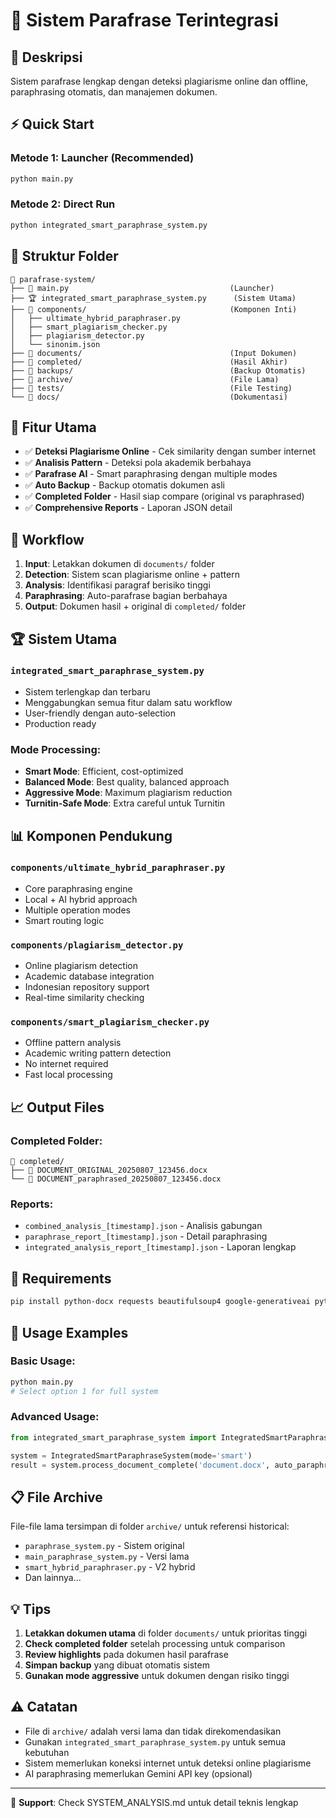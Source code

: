 # 🚀 Sistem Parafrase Terintegrasi

## 📖 Deskripsi
Sistem parafrase lengkap dengan deteksi plagiarisme online dan offline, paraphrasing otomatis, dan manajemen dokumen.

## ⚡ Quick Start

### Metode 1: Launcher (Recommended)
```bash
python main.py
```

### Metode 2: Direct Run
```bash
python integrated_smart_paraphrase_system.py
```

## 📁 Struktur Folder

```
📂 parafrase-system/
├── 🚀 main.py                                    (Launcher)
├── 🏆 integrated_smart_paraphrase_system.py      (Sistem Utama)
├── 📂 components/                                (Komponen Inti)
│   ├── ultimate_hybrid_paraphraser.py
│   ├── smart_plagiarism_checker.py
│   ├── plagiarism_detector.py
│   └── sinonim.json
├── 📂 documents/                                 (Input Dokumen) 
├── 📂 completed/                                 (Hasil Akhir)
├── 📂 backups/                                   (Backup Otomatis)
├── 📂 archive/                                   (File Lama)
├── 📂 tests/                                     (File Testing)
└── 📂 docs/                                      (Dokumentasi)
```

## 🎯 Fitur Utama

- ✅ **Deteksi Plagiarisme Online** - Cek similarity dengan sumber internet
- ✅ **Analisis Pattern** - Deteksi pola akademik berbahaya
- ✅ **Parafrase AI** - Smart paraphrasing dengan multiple modes
- ✅ **Auto Backup** - Backup otomatis dokumen asli
- ✅ **Completed Folder** - Hasil siap compare (original vs paraphrased)
- ✅ **Comprehensive Reports** - Laporan JSON detail

## 🔧 Workflow

1. **Input**: Letakkan dokumen di `documents/` folder
2. **Detection**: Sistem scan plagiarisme online + pattern
3. **Analysis**: Identifikasi paragraf berisiko tinggi
4. **Paraphrasing**: Auto-parafrase bagian berbahaya
5. **Output**: Dokumen hasil + original di `completed/` folder

## 🏆 Sistem Utama

### `integrated_smart_paraphrase_system.py`
- Sistem terlengkap dan terbaru
- Menggabungkan semua fitur dalam satu workflow
- User-friendly dengan auto-selection
- Production ready

### Mode Processing:
- **Smart Mode**: Efficient, cost-optimized
- **Balanced Mode**: Best quality, balanced approach  
- **Aggressive Mode**: Maximum plagiarism reduction
- **Turnitin-Safe Mode**: Extra careful untuk Turnitin

## 📊 Komponen Pendukung

### `components/ultimate_hybrid_paraphraser.py`
- Core paraphrasing engine
- Local + AI hybrid approach
- Multiple operation modes
- Smart routing logic

### `components/plagiarism_detector.py`
- Online plagiarism detection
- Academic database integration
- Indonesian repository support
- Real-time similarity checking

### `components/smart_plagiarism_checker.py`
- Offline pattern analysis
- Academic writing pattern detection
- No internet required
- Fast local processing

## 📈 Output Files

### Completed Folder:
```
📂 completed/
├── 📄 DOCUMENT_ORIGINAL_20250807_123456.docx
└── 🤖 DOCUMENT_paraphrased_20250807_123456.docx
```

### Reports:
- `combined_analysis_[timestamp].json` - Analisis gabungan
- `paraphrase_report_[timestamp].json` - Detail paraphrasing
- `integrated_analysis_report_[timestamp].json` - Laporan lengkap

## 🔧 Requirements

```bash
pip install python-docx requests beautifulsoup4 google-generativeai python-dotenv
```

## 🚀 Usage Examples

### Basic Usage:
```bash
python main.py
# Select option 1 for full system
```

### Advanced Usage:
```python
from integrated_smart_paraphrase_system import IntegratedSmartParaphraseSystem

system = IntegratedSmartParaphraseSystem(mode='smart')
result = system.process_document_complete('document.docx', auto_paraphrase=True)
```

## 📋 File Archive

File-file lama tersimpan di folder `archive/` untuk referensi historical:
- `paraphrase_system.py` - Sistem original
- `main_paraphrase_system.py` - Versi lama  
- `smart_hybrid_paraphraser.py` - V2 hybrid
- Dan lainnya...

## 💡 Tips

1. **Letakkan dokumen utama** di folder `documents/` untuk prioritas tinggi
2. **Check completed folder** setelah processing untuk comparison
3. **Review highlights** pada dokumen hasil parafrase
4. **Simpan backup** yang dibuat otomatis sistem
5. **Gunakan mode aggressive** untuk dokumen dengan risiko tinggi

## ⚠️ Catatan

- File di `archive/` adalah versi lama dan tidak direkomendasikan
- Gunakan `integrated_smart_paraphrase_system.py` untuk semua kebutuhan
- Sistem memerlukan koneksi internet untuk deteksi online plagiarisme
- AI paraphrasing memerlukan Gemini API key (opsional)

---
📧 **Support**: Check SYSTEM_ANALYSIS.md untuk detail teknis lengkap
